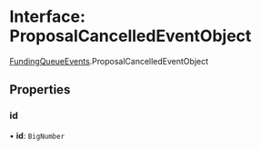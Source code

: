 # Interface: ProposalCancelledEventObject

[FundingQueueEvents](../modules/FundingQueueEvents.md).ProposalCancelledEventObject

## Properties

### id

• **id**: `BigNumber`
